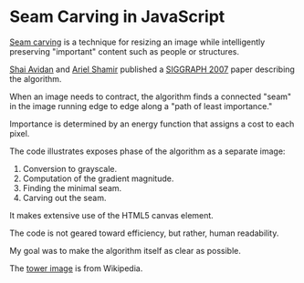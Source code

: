 Seam Carving in JavaScript
==========================

[Seam carving] is a technique for resizing an image while intelligently
preserving "important" content such as people or structures.

[Shai Avidan] and [Ariel Shamir] published a [SIGGRAPH 2007] paper 
describing the algorithm.

When an image needs to contract, the algorithm finds a connected "seam" in the
image running edge to edge along a "path of least importance."

Importance is determined by an energy function that assigns a cost to each
pixel.

The code illustrates exposes phase of the algorithm as a separate image:

 1. Conversion to grayscale.
 2. Computation of the gradient magnitude.
 3. Finding the minimal seam.
 4. Carving out the seam.

It makes extensive use of the HTML5 canvas element.

The code is not geared toward efficiency, but rather, human readability.

My goal was to make the algorithm itself as clear as possible.

The [tower image] is from Wikipedia.


[Seam carving]:  http://en.wikipedia.org/wiki/Seam_carving

[Shai Avidan]:   http://www.eng.tau.ac.il/~avidan/

[Ariel Shamir]:  http://www.faculty.idc.ac.il/arik/

[SIGGRAPH 2007]: http://www.faculty.idc.ac.il/arik/SCWeb/imret/imret.pdf

[tower image]:   http://en.wikipedia.org/wiki/File:Broadway_tower_edit.jpg
